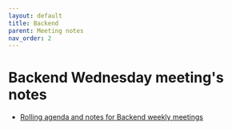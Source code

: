 ```yaml
---
layout: default
title: Backend
parent: Meeting notes
nav_order: 2
---
```


# Backend Wednesday meeting's notes

* [Rolling agenda and notes for Backend weekly meetings](https://docs.google.com/document/d/1Y8GuHfFdhyZ5tnCeZgaOV9gWK6-byjFHWBwp96jpyVI/edit)


